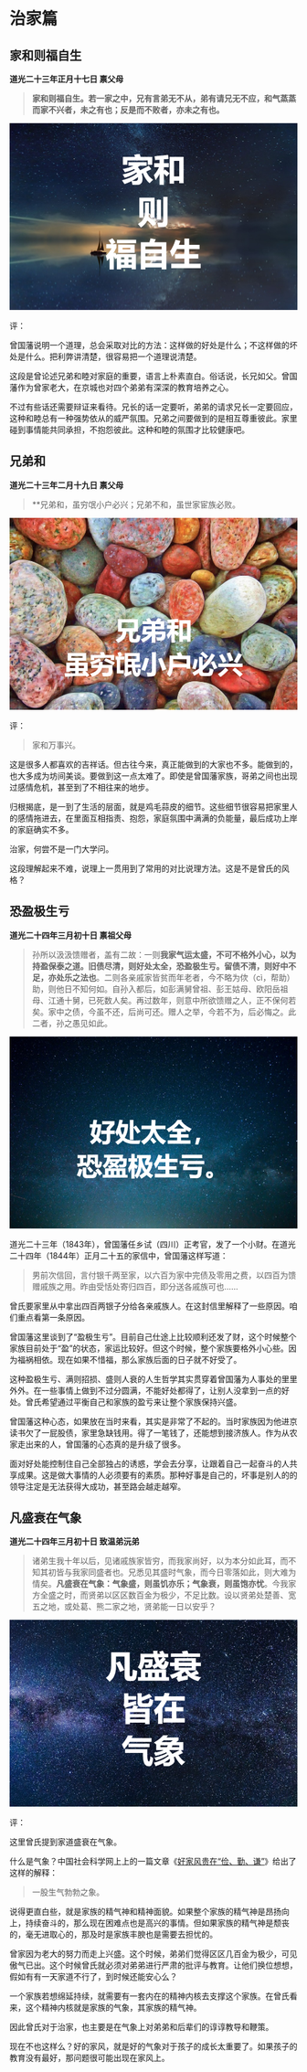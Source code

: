 
# 治家篇

## 家和则福自生

**道光二十三年正月十七日 禀父母**

> **家和则福自生。若一家之中，兄有言弟无不从，弟有请兄无不应，和气蒸蒸而家不兴者，未之有也；反是而不败者，亦未之有也。**

![](https://github.com/zhaoshuaiyang/Notes-Family-Letter-Zeng-Guofan/blob/master/images/chapter02-006.png?raw=true)

评：

曾国藩说明一个道理，总会采取对比的方法：这样做的好处是什么；不这样做的坏处是什么。把利弊讲清楚，很容易把一个道理说清楚。

这段是曾论述兄弟和睦对家庭的重要，语言上朴素直白。俗话说，长兄如父。曾国藩作为曾家老大，在京城也对四个弟弟有深深的教育培养之心。

不过有些话还需要辩证来看待。兄长的话一定要听，弟弟的请求兄长一定要回应，这种和睦总有一种强势依从的威严氛围。兄弟之间要做到的是相互尊重彼此。家里碰到事情能共同承担，不抱怨彼此。这种和睦的氛围才比较健康吧。

## 兄弟和

**道光二十三年二月十九日 禀父母**

> **兄弟和，虽穷氓小户必兴；兄弟不和，虽世家宦族必败。

![](https://github.com/zhaoshuaiyang/Notes-Family-Letter-Zeng-Guofan/blob/master/images/week03-04.png?raw=true)

评：

> 家和万事兴。

这是很多人都喜欢的吉祥话。但古往今来，真正能做到的大家也不多。能做到的，也大多成为坊间美谈。要做到这一点太难了。即使是曾国藩家族，哥弟之间也出现过感情危机，甚至到了不相往来的地步。

归根揭底，是一到了生活的层面，就是鸡毛蒜皮的细节。这些细节很容易把家里人的感情拖进去，在里面互相指责、抱怨，家庭氛围中满满的负能量，最后成功上岸的家庭确实不多。

治家，何尝不是一门大学问。

这段理解起来不难，说理上一贯用到了常用的对比说理方法。这是不是曾氏的风格？


## 恐盈极生亏

**道光二十四年三月初十日 禀祖父母**

> 孙所以汲汲馈赠者，盖有二故：一则**我家气运太盛，不可不格外小心，以为持盈保泰之道。旧债尽清，则好处太全，恐盈极生亏。留债不清，则好中不足，亦处乐之法也**。二则各亲戚家皆贫而年老者，今不略为佽（cì，帮助）助，则他日不知何如。自孙入都后，如彭满舅曾祖、彭王姑母、欧阳岳祖母、江通十舅，已死数人矣。再过数年，则意中所欲馈赠之人，正不保何若矣。家中之债，今虽不还，后尚可还。赠人之举，今若不为，后必悔之。此二者，孙之愚见如此。

![](https://github.com/zhaoshuaiyang/Notes-Family-Letter-Zeng-Guofan/blob/master/images/week04-05.png?raw=true)

道光二十三年（1843年），曾国藩任乡试（四川）正考官，发了一个小财。在道光二十四年（1844年）正月二十五的家信中，曾国藩这样写道：

> 男前次信回，言付银千两至家，以六百为家中完债及零用之费，以四百为馈赠戚族之用。昨由受恬处寄归四百，即分送各戚族可也……

曾氏要家里从中拿出四百两银子分给各亲戚族人。在这封信里解释了一些原因。咱们重点看第一条原因。

曾国藩这里谈到了“盈极生亏”。目前自己仕途上比较顺利还发了财，这个时候整个家族目前处于“盈”的状态，家运比较好。但这个时候，整个家族要格外小心些。因为福祸相依。现在如果不惜福，那么家族后面的日子就不好受了。

这种盈极生亏、满则招损、盛则人衰的人生哲学其实贯穿着曾国藩为人事处的里里外外。在一些事情上做到不过分圆满，不能好处都得了，让别人没拿到一点的好处。曾氏希望通过平衡自己和家族的盈亏来让整个家族保持兴盛。

曾国藩这种心态，如果放在当时来看，其实是非常了不起的。当时家族因为他进京读书欠了一屁股债，家里急缺钱用。得了一笔钱了，还能想到接济族人。作为从农家走出来的人，曾国藩的心态真的是升级了很多。

面对好处能控制住自己全部独占的诱惑，学会去分享，让跟着自己一起奋斗的人共享成果。这是做大事情的人必须要有的素质。那种好事是自己的，坏事是别人的的领导注定是无法获得大成功，甚至路会越走越窄。

## 凡盛衰在气象

**道光二十四年三月初十日 致温弟沅弟**

> 诸弟生我十年以后，见诸戚族家皆穷，而我家尚好，以为本分如此耳，而不知其初皆与我家同盛者也。兄悉见其盛时气象，而今日零落如此，则大难为情矣。**凡盛衰在气象：气象盛，则虽饥亦乐；气象衰，则虽饱亦忧**。今我家方全盛之时，而贤弟以区区数百金为极少，不足比数。设以贤弟处楚善、宽五之地，或处葛、熊二家之地，贤弟能一日以安乎？

![](https://github.com/zhaoshuaiyang/Notes-Family-Letter-Zeng-Guofan/blob/master/images/week04-06.png?raw=true)

评：

这里曾氏提到家道盛衰在气象。

什么是气象？中国社会科学网上上的一篇文章《[好家风贵在“俭、勤、谦”](http://www.cssn.cn/dzyx/dzyx_gwpxjg/201702/t20170201_3400848.shtml?COLLCC=504141160&)》给出了这样的解释：

> 一股生气勃勃之象。

说得更直白些，就是家族的精气神和精神面貌。如果整个家族的精气神是昂扬向上，持续奋斗的，那么现在困难点也是高兴的事情。但如果家族的精气神是颓丧的，毫无进取心的，那及时是家族丰腴也是需要去担忧的。

曾家因为老大的努力而走上兴盛。这个时候，弟弟们觉得区区几百金为极少，可见傲气已出。这个时候曾氏就必须对弟弟进行严肃的批评与教育。让他们换位想想，假如有有一天家道不行了，到时候还能安心么？

一个家族若想绵延持续，就需要有一套内在的精神内核去支撑这个家族。在曾氏看来，这个精神内核就是家族的气象，其家族的精气神。

因此曾氏对于治家，也主要是在气象上对弟弟和后辈们的谆谆教导和鞭策。

现在不也这样么？好的家风，就是好的气象对于孩子的成长太重要了。如果孩子的教育没有最好，那问题很可能出现在家风上。
